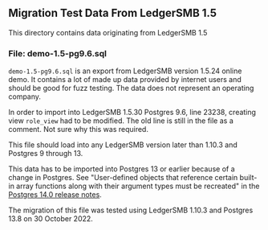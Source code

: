 
## Migration Test Data From LedgerSMB 1.5

This directory contains data originating from LedgerSMB 1.5

### File: demo-1.5-pg9.6.sql

`demo-1.5-pg9.6.sql` is an export from LedgerSMB version 1.5.24 online demo. It contains a lot of made up data provided by internet users and should be good for fuzz testing.  The data does not represent an operating company.

In order to import into LedgerSMB 1.5.30 Postgres 9.6, line 23238, creating view `role_view` had to be modified.  The old line is still in the file as a comment.  Not sure why this was required.

This file should load into any LedgerSMB version later than 1.10.3 and Postgres 9 through 13.

This data has to be imported into Postgres 13 or earlier because of a change in Postgres. See "User-defined objects that reference certain built-in array functions along with their argument types must be recreated"
in the [Postgres 14.0 release notes](https://www.postgresql.org/docs/release/14.0/).

The migration of this file was tested using LedgerSMB 1.10.3 and Postgres 13.8 on 30 October 2022.


